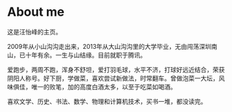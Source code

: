 # About me

这是汪怡峰的主页。

2009年从小山沟沟走出来，2013年从大山沟沟里的大学毕业，无由闯荡深圳南山，已十年有余。一生与山结缘。目前就职于腾讯。

爱跑步，两周不跑，浑身不舒坦，爱打羽毛球，水平不济，打球好远近结合，荣获阴阳人称号。好下厨，学做菜，喜欢尝试新做法，时常翻车。曾做泡菜一大坛，风味俱佳，唯一的败笔，加的高度白酒太多，以至于吃菜如喝酒。

喜欢文学、历史、书法、数学、物理和计算机技术，买书一堆，都没读完。
